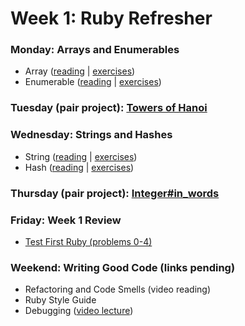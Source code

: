 # Week 1: Ruby Refresher
### Monday: Arrays and Enumerables
- Array ([reading][array-reading] | [exercises][array-exercises])
- Enumerable ([reading][enumerable-reading] | [exercises][enumerable-exercises])

[array-reading]: ./w1d1/array.md
[array-exercises]: ./w1d1/array.md#exercises
[enumerable-reading]: ./w1d1/enumerable.md
[enumerable-exercises]: ./w1d1/enumerable.md#exercises

### Tuesday (pair project): [Towers of Hanoi][towers-of-hanoi]

[towers-of-hanoi]: ./w1d2/

### Wednesday: Strings and Hashes
- String ([reading][string-reading] | [exercises][string-exercises])
- Hash ([reading][hash-reading] | [exercises][hash-exercises])

[string-reading]: ./w1d3/string.md
[string-exercises]: ./w1d3/string.md#exercises
[hash-reading]: ./w1d3/hash.md
[hash-exercises]: ./w1d3/hash.md#exercises

### Thursday (pair project): [Integer#in_words][in-words]

[in-words]: ./w1d4/

### Friday: Week 1 Review
- [Test First Ruby (problems 0-4)][test-first-i]

[test-first-i]: ./w1d5/

### Weekend: Writing Good Code (links pending)
- Refactoring and Code Smells (video reading)
- Ruby Style Guide
- Debugging ([video lecture][debugging_video])

[debugging_video]: https://vimeo.com/129370279
